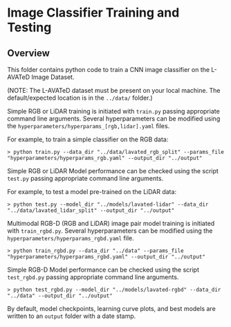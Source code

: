 # Image Classifier Training and Testing

## Overview
This folder contains python code to train a CNN image classifier on the L-AVATeD Image Dataset. 

(NOTE: The L-AVATeD dataset must be present on your local machine. The default/expected location is in the `../data/` folder.)

Simple RGB or LiDAR training is initiated with `train.py` passing appropriate command line arguments. Several hyperparameters can be modified using the `hyperparameters/hyperparams_[rgb,lidar].yaml` files.

For example, to train a simple classifier on the RGB data:
```
> python train.py --data_dir "../data/lavated_rgb_split" --params_file "hyperparameters/hyperparams_rgb.yaml" --output_dir "../output"  
```

Simple RGB or LiDAR Model performance can be checked using the script `test.py` passing appropriate command line arguments.

For example, to test a model pre-trained on the LiDAR data:
```
> python test.py --model_dir "../models/lavated-lidar" --data_dir "../data/lavated_lidar_split" --output_dir "../output" 
```

Multimodal RGB-D (RGB and LiDAR) image pair model training is initiated with `train_rgbd.py`. Several hyperparameters can be modified using the `hyperparameters/hyperparams_rgbd.yaml` file.

```
> python train_rgbd.py --data_dir "../data" --params_file "hyperparameters/hyperparams_rgbd.yaml" --output_dir "../output"  
```

Simple RGB-D Model performance can be checked using the script `test_rgbd.py` passing appropriate command line arguments.

```
> python test_rgbd.py --model_dir "../models/lavated-rgbd" --data_dir "../data" --output_dir "../output" 
```

By default, model checkpoints, learning curve plots, and best models are written to an `output` folder with a date stamp.
